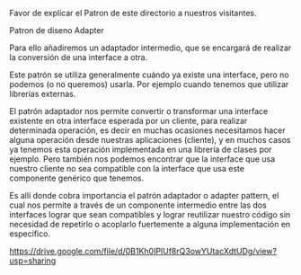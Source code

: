 Favor de explicar el Patron de este directorio a nuestros visitantes.


Patron de diseno Adapter

Para ello añadiremos un adaptador intermedio, que se encargará de realizar la conversión de una interface a otra.

Este patrón se utiliza generalmente cuándo ya existe una interface, pero no podemos (o no queremos) usarla. Por ejemplo cuando tenemos que utilizar librerías externas.

El patrón adaptador nos permite convertir o transformar una interface existente en otra interface esperada por un cliente, para realizar determinada operación, es decir en muchas ocasiones necesitamos hacer alguna operación desde nuestras aplicaciones (cliente), y en muchos casos ya tenemos esta operación implementada en una librería de clases por ejemplo. Pero también nos podemos encontrar que la interface que usa nuestro cliente no sea compatible con la interface que usa este componente genérico que tenemos.

Es allí donde cobra importancia el patrón adaptador o adapter pattern, el cual nos permite a través de un componente intermedio entre las dos interfaces lograr que sean compatibles y lograr reutilizar nuestro código sin necesidad de repetirlo o acoplarlo fuertemente a alguna implementación en específico.

https://drive.google.com/file/d/0B1Kh0IPlUf8rQ3owYUtacXdtUDg/view?usp=sharing
